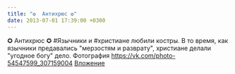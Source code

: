 ```yaml
---
title: "✪  Антихрюс ✪"
date: 2013-07-01 17:39:00 +0300
---
```


✪  Антихрюс ✪
#Язычники и #христиане любили костры. В то время, как язычники предавались "мерзостям и разврату", христиане делали "угодное богу" дело.
Фотография
<a class="vk-attach" href="https://vk.com/photo-54547599_307159004">https://vk.com/photo-54547599_307159004</a>
<a class="vk-attach" href="https://vk.com/photo-54547599_307159004">Вложение</a>
